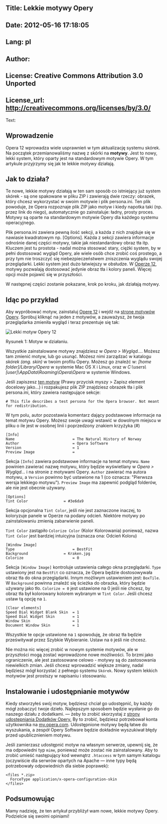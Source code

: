 Title: Lekkie motywy Opery
----
Date: 2012-05-16 17:18:05
----
Lang: pl
----
Author: 
----
License: Creative Commons Attribution 3.0 Unported
----
License_url: http://creativecommons.org/licenses/by/3.0/
----
Text:

<h2>Wprowadzenie</h2>
	
<p>Opera 12 wprowadza wiele usprawnień w tym aktualizację systemu skórek. Na początek przemianowaliśmy nazwę z skórki na <strong>motywy</strong>. Jest to nowy, lekki system, który oparty jest na standardowym motywie Opery. W tym artykule przyjrzymy się jak te lekkie motywy działają.</p>

<h2>Jak to działa?</h2>

<p>Te nowe, lekkie motywy działają w ten sam sposób co istniejący już system skórek - są one spakowane w pliku ZIP i zawierają dwie rzeczy: obrazek, który chcesz wykorzystać w swoim motywie i plik persona.ini. Ten plik powoduje, że Opera rozpoznaje plik ZIP jako motyw i kiedy napotka taki (np. przez link do niego), automatycznie go zainstaluje: ładny, prosty proces. Motywy są oparte na standardowym motywie Opery dla każdego systemu operacyjnego.</p>

<p>Plik persona.ini zawiera pewną ilość sekcji, a każda z nich znajduje się w nawiasie kwadratowym np. [Options]. Każda z sekcji zawiera informacje odnośnie danej części motywy, takie jak niestandardowy obraz tła itp. Kluczem jest tu prostota - nadal można stosować stary, ciężki system, by w pełni dostosować wygląd Opery, ale wiele osób chce zrobić coś prostego, a przy tym nie troszczyć się niebezpieczeństwem zniszczenia wyglądu swojej przeglądarki. Lekki system jest dużo łatwiejszy w obsłudze. W <a href="http://www.opera.com/browser/next/">Operze 12</a>, motywy pozwalają dostosować jedynie obraz tła i kolory paneli. Więcej opcji może pojawić się w przyszłości.</p>

<p>W następnej części zostanie pokazane, krok po kroku, jak działają motywy.</p>

<h2>Idąc po przykład</h2>

<p>Aby wypróbować motyw, zainstaluj <a href="http://www.opera.com/browser/next/">Operę 12</a> i wejdź na <a href="https://addons.opera.com/themes/">stronę motywów Opery</a>. Spróbuj kliknąć na jeden z motywów, a zauważysz, że twoja przeglądarka zmieniła wygląd i teraz prezentuje się tak:</p>

<p><img src="http://forum-test.oslo.osa/kirby/content/articles/704-lekkie-motywy-opery/theme1.jpg" alt="Lekki motyw Opery 12" /></p>
<p class="comment">Rysunek 1: Motyw w działaniu.</p>

<p class="note">Wszystkie zainstalowane motywy znajdziesz w <em> Opera &gt; Wygląd...</em>. Możesz tam zmienić motyw, lub go usunąć. Możesz nimi zarządzać w katalogu <em>skórek (ang. skin)</em> w twoim profilu Opery. Możesz go znaleźć w: <em>[home folder]/Library/Opera</em> w systemie Mac OS X i Linux, oraz w <em>C:\users\[user]\AppData\Roaming\Opera\Opera</em> w systemie Windows.</p>

<p>Jeśli zapiszesz <a href="natural_history_of_norway.zip">ten motyw</a> (Prawy przycisk myszy &gt; Zapisz element docelowy jako...) i rozpakujesz plik ZIP znajdziesz obrazek tła i plik persona.ini, który zawiera następujące sekcje:
<pre><code># This file describes a test persona for the Opera browser. Not meant for redistribution.</code></pre>

<p>W tym polu, autor pozostawia komentarz dający podstawowe informacje na temat motywu Opery. Możesz swoje uwagi wstawić w dowolnym miejscu w pliku o ile jest w osobnej linii i poprzedzony znakiem krzyżyka (#)</p>

<pre><code>[Info]
Name                          = The Natural History of Norway
Author                        = Opera Software
Version                       = 1
Preview Image                 =</code></pre>

<p>Sekcja <code>[Info]</code> zawiera podstawowe informacje na temat motywu. <code>Name</code> powinien zawierać nazwę motywu, który będzie wyświetlany w <em> Opera &gt; Wygląd...</em> i na stronie z motywami Opery. <code>Author</code> zawierać ma autora motywu, a <code>Version</code> powinno być ustawione na 1 (co oznacza: &quot;Pierwsza wersja lekkiego motywu&quot;). <code>Preview Image</code> ma zapewnić podgląd folderów, ale nie jest obecnie używany.</p>

<pre><code>[Options]
Tint Color                = #3e6da9</code></pre>

<p>Sekcja opcjonalna <code>Tint Color</code>, jeśli nie jest zaznaczone inaczej, to koloryzuje panele w Operze na podany odcień. Niektóre motywy po zainstalowaniu zmienią zabarwienie paneli.</p>

<p class="note"><code>Tint Color</code> zastąpiło <code>Colorize Color</code> (Kolor Kolorowania) ponieważ, nazwa <code>Tint Color</code> jest bardziej intuicyjna (oznacza ona: Odcień Koloru)</p>

<pre><code>[Window Image]
Type                          = BestFit
Background                = Kraken.jpg
Colorize                      = 0</code></pre>

<p>Sekcja <code>[Window Image]</code> kontroluje ustawienia całego okna przeglądarki. <code>Type</code> ustawiony jest na <code>BestFit</code> co oznacza, że Opera będzie dostosowywała obraz tła do okna przeglądarki. Innym możliwym ustawieniem jest: <code>BoxTile</code>. W <code>Background</code> powinna znaleźć się ścieżka do obrazka, który będzie używany jako tło. <code>Colorize = 0</code> jest ustawione na 0 jeśli nie chcesz, by obraz tła był kolorowany kolorem wybranym w <code>Tint Color</code>. Jeśli chcesz ustaw tą opcję na <code>1</code>.</p>

<pre><code>[Clear elements]
Speed Dial Widget Blank Skin  = 1
Speed Dial Widget Skin        = 1
Window Skin                   = 1
Document Window Skin          = 1</code></pre>

<p>Wszystkie te opcje ustawione na <code>1</code> spowoduję, że obraz tła będzie prześwitywał przez Szybkie Wybieranie. Ustaw na <code>0</code> jeśli nie chcesz.</p>

<p>Nie można nic więcej zrobić w nowym systemie motywów, ale w przyszłości mogą zostać wprowadzone nowe możliwości. To brzmi jako ograniczenie, ale jest zastosowane celowo - motywy są do zastosowania niewielkich zmian. Jeśli chcesz wprowadzić większe zmiany, nadal będziesz mógł korzystać z pełnego systemu <code>Skórek</code>. Nowy system lekkich motywów jest prostszy w napisaniu i stosowaniu.</p>

<h2>Instalowanie i udostępnianie motywów</h2>

<p>Kiedy stworzyłeś swój motyw, będziesz chciał go udostępnić, by każdy mógł zobaczyć twoje dzieło. Najlepszym sposobem będzie wysłanie go do naszego działu z dodatkami. — żeby to zrobić skorzystaj z <a href="https://addons.opera.com/pl/developer/upload/">strony udostępniania Dodatków Opery.</a> By to zrobić, będziesz potrzebował konta użytkownika na <a href="http://my.opera.com/community/">my.opera.com</a>. Udostępnione motywy będą łatwe do wyszukania, a zespół Opery Software będzie dokładnie wyszukiwał błędy przed upublicznieniem motywu.</p>

<p>Jeśli zamierzasz udostępnić motyw na własnym serwerze, upewnij się, że ma odpowiedni typ <code>mime</code>, ponieważ może zostać nie zainstalowany. Aby to zrobić umieść następujący kod wewnątrz <code>.htaccess</code> w tym samym katalogu (oczywiście dla serwrów opartych na Apache — inne typy będą potrzebowały odpowiednich dla siebie poprawek):</p>

<pre><code>&lt;files *.zip&gt;
  ForceType application/x-opera-configuration-skin
&lt;/files&gt;</code></pre>

<h2>Podsumowując</h2>

<p>Mamy nadzieję, że ten artykuł przybliżył wam nowe, lekkie motywy Opery. Podzielcie się swoimi opiniami!</p></p>
